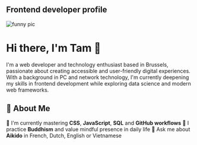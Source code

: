 ## Frontend developer profile
![funny pic](https://media.giphy.com/media/3o6Zt8MngbJnd1HhDi/giphy.gif)
# Hi there, I'm Tam 👋

I'm a web developer and technology enthusiast based in Brussels, passionate about creating accessible and user-friendly digital experiences. With a background in PC and network technology, I'm currently deepening my skills in frontend development while exploring data science and modern web frameworks.

## 🚀 About Me

🔭 I'm currently mastering **CSS**, **JavaScript**, **SQL** and **GitHub workflows**
🧘 I practice **Buddhism** and value mindful presence in daily life
💬 Ask me about **Aikido** in French, Dutch, English or Vietnamese
